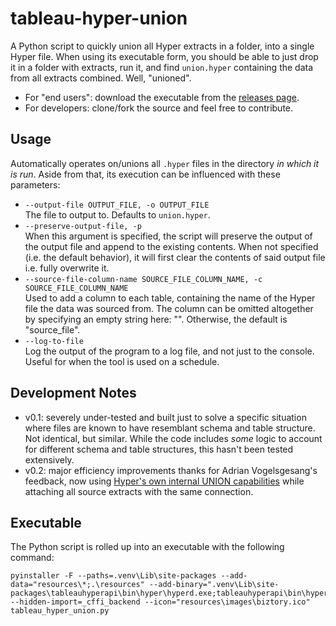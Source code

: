 # tableau-hyper-union
A Python script to quickly union all Hyper extracts in a folder, into a single Hyper file. When using its executable form, you should be able to just drop it in a folder with extracts, run it, and find `union.hyper` containing the data from all extracts combined. Well, "unioned".

* For "end users": download the executable from the [releases page](https://github.com/biztory/tableau-hyper-union/releases).
* For developers: clone/fork the source and feel free to contribute.

## Usage

Automatically operates on/unions all `.hyper` files in the directory _in which it is run_. Aside from that, its execution can be influenced with these parameters:

* `--output-file OUTPUT_FILE, -o OUTPUT_FILE`  
  The file to output to. Defaults to `union.hyper`.
* `--preserve-output-file, -p`  
  When this argument is specified, the script will preserve the output of the output file and append to the existing contents. When not specified (i.e. the default behavior), it will first clear the contents of said output file i.e. fully overwrite it.
* `--source-file-column-name SOURCE_FILE_COLUMN_NAME, -c SOURCE_FILE_COLUMN_NAME`  
  Used to add a column to each table, containing the name of the Hyper file the data was sourced from. The column can be omitted altogether by specifying an empty string here: "". Otherwise, the default is "source_file".
* `--log-to-file`  
  Log the output of the program to a log file, and not just to the console. Useful for when the tool is used on a schedule.

## Development Notes

* v0.1: severely under-tested and built just to solve a specific situation where files are known to have resemblant schema and table structure. Not identical, but similar. While the code includes _some_ logic to account for different schema and table structures, this hasn't been tested extensively.
* v0.2: major efficiency improvements thanks for Adrian Vogelsgesang's feedback, now using [Hyper's own internal UNION capabilities](https://engineering.tableau.com/using-the-hyper-api-to-union-hyper-files-3fd0904fd69b) while attaching all source extracts with the same connection.

## Executable
The Python script is rolled up into an executable with the following command:

```
pyinstaller -F --paths=.venv\Lib\site-packages --add-data="resources\*;.\resources" --add-binary=".venv\Lib\site-packages\tableauhyperapi\bin\hyper\hyperd.exe;tableauhyperapi\bin\hyper" --hidden-import=_cffi_backend --icon="resources\images\biztory.ico" tableau_hyper_union.py
```
